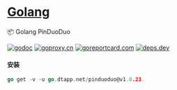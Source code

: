 <h1>
<a href="https://www.dtapp.net/">Golang</a>
</h1>

📦 Golang PinDuoDuo

[comment]: <> (go)
[![godoc](https://pkg.go.dev/badge/go.dtapp.net/pinduoduo?status.svg)](https://pkg.go.dev/go.dtapp.net/pinduoduo)
[![goproxy.cn](https://goproxy.cn/stats/go.dtapp.net/pinduoduo/badges/download-count.svg)](https://goproxy.cn/stats/go.dtapp.net/pinduoduo)
[![goreportcard.com](https://goreportcard.com/badge/go.dtapp.net/pinduoduo)](https://goreportcard.com/report/go.dtapp.net/pinduoduo)
[![deps.dev](https://img.shields.io/badge/deps-go-red.svg)](https://deps.dev/go/go.dtapp.net%2Fpinduoduo)

#### 安装

```go
go get -v -u go.dtapp.net/pinduoduo@v1.0.23
```